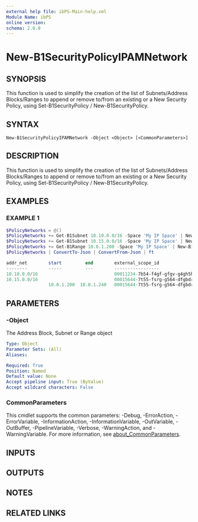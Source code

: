 ```yaml
---
external help file: ibPS-Main-help.xml
Module Name: ibPS
online version:
schema: 2.0.0
---
```


# New-B1SecurityPolicyIPAMNetwork

## SYNOPSIS
This function is used to simplify the creation of the list of Subnets/Address Blocks/Ranges to append or remove to/from an existing or a New Security Policy, using Set-B1SecurityPolicy / New-B1SecurityPolicy.

## SYNTAX

```
New-B1SecurityPolicyIPAMNetwork -Object <Object> [<CommonParameters>]
```

## DESCRIPTION
This function is used to simplify the creation of the list of Subnets/Address Blocks/Ranges to append or remove to/from an existing or a New Security Policy, using Set-B1SecurityPolicy / New-B1SecurityPolicy.

## EXAMPLES

### EXAMPLE 1
```powershell
$PolicyNetworks = @()
$PolicyNetworks += Get-B1Subnet 10.10.0.0/16 -Space 'My IP Space' | New-B1SecurityPolicyIPAMNetwork
$PolicyNetworks += Get-B1Subnet 10.15.0.0/16 -Space 'My IP Space' | New-B1SecurityPolicyIPAMNetwork
$PolicyNetworks += Get-B1Range 10.0.1.200 -Space 'My IP Space' | New-B1SecurityPolicyIPAMNetwork
$PolicyNetworks | ConvertTo-Json | ConvertFrom-Json | ft

addr_net        start         end        external_scope_id                    ip_space_id                          scope_type
--------        -----         ---        -----------------                    -----------                          ----------
10.10.0.0/16                             00011234-7b54-f4gf-gfgv-g4gh5h6rhrdg fdsjvf98-489j-v8rj-g54t-gefsffsdf34d SUBNET
10.15.0.0/16                             00015644-7t55-fsrg-g564-dfgbdrg48gdo fdsjvf98-489j-v8rj-g54t-gefsffsdf34d SUBNET
                10.0.1.200  10.0.1.240   00015644-7t55-fsrg-g564-dfgbdrg48gdo fdsjvf98-489j-v8rj-g54t-gefsffsdf34d RANGE
```

## PARAMETERS

### -Object
The Address Block, Subnet or Range object

```yaml
Type: Object
Parameter Sets: (All)
Aliases:

Required: True
Position: Named
Default value: None
Accept pipeline input: True (ByValue)
Accept wildcard characters: False
```

### CommonParameters
This cmdlet supports the common parameters: -Debug, -ErrorAction, -ErrorVariable, -InformationAction, -InformationVariable, -OutVariable, -OutBuffer, -PipelineVariable, -Verbose, -WarningAction, and -WarningVariable. For more information, see [about_CommonParameters](http://go.microsoft.com/fwlink/?LinkID=113216).

## INPUTS

## OUTPUTS

## NOTES

## RELATED LINKS
